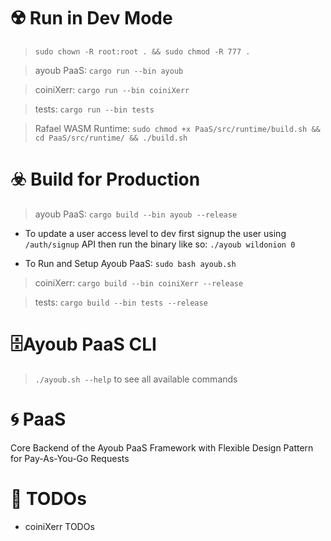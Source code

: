 

# ☢️ Run in Dev Mode

> ```sudo chown -R root:root . && sudo chmod -R 777 .```

> ayoub PaaS: ```cargo run --bin ayoub``` 

> coiniXerr: ```cargo run --bin coiniXerr```

> tests: ```cargo run --bin tests```

> Rafael WASM Runtime: ```sudo chmod +x PaaS/src/runtime/build.sh && cd PaaS/src/runtime/ && ./build.sh```

# ☣️ Build for Production

> ayoub PaaS: ```cargo build --bin ayoub --release```

* To update a user access level to dev first signup the user using `/auth/signup` API then run the binary like so: `./ayoub wildonion 0`

* To Run and Setup Ayoub PaaS: ```sudo bash ayoub.sh```

> coiniXerr: ```cargo build --bin coiniXerr --release```

> tests: ```cargo build --bin tests --release```

# 🗄️Ayoub PaaS CLI

> ```./ayoub.sh --help``` to see all available commands

# 🌀 PaaS 

Core Backend of the Ayoub PaaS Framework with Flexible Design Pattern for Pay-As-You-Go Requests  

# 📌 TODOs

* coiniXerr TODOs